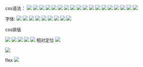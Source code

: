 css语法：
![](http://7xt129.com1.z0.glb.clouddn.com/e8ki9luert.png)
![](http://7xt129.com1.z0.glb.clouddn.com/be05fj33yfr.png)
![](http://7xt129.com1.z0.glb.clouddn.com/fve8kwa42q6.png)
![](http://7xt129.com1.z0.glb.clouddn.com/s2lm8y12akl.png)
![](http://7xt129.com1.z0.glb.clouddn.com/scmh5nbb0i.png)
![](http://7xt129.com1.z0.glb.clouddn.com/v70ko64uqpl.png)
![](http://7xt129.com1.z0.glb.clouddn.com/vgu61hk02ud.png)
![](http://7xt129.com1.z0.glb.clouddn.com/4j92i0yc48w.png)
![](http://7xt129.com1.z0.glb.clouddn.com/ga6fvftv23.png)
![](http://7xt129.com1.z0.glb.clouddn.com/lwi7vpx0zj.png)
![](http://7xt129.com1.z0.glb.clouddn.com/7xb24blqr9a.png)
![](http://7xt129.com1.z0.glb.clouddn.com/p76eu08i9v.png)
![](http://7xt129.com1.z0.glb.clouddn.com/svj0pb92c7h.png)
![](http://7xt129.com1.z0.glb.clouddn.com/yvqfngdc3xe.png)
![](http://7xt129.com1.z0.glb.clouddn.com/xne09hrosb9.png)
![](http://7xt129.com1.z0.glb.clouddn.com/wu42rwodjdc.png)
![](http://7xt129.com1.z0.glb.clouddn.com/ctewn6qkt7g.png)
![](http://7xt129.com1.z0.glb.clouddn.com/s8vw2y0ot3r.png)

字体:
![](http://7xt129.com1.z0.glb.clouddn.com/0dtjjye79fjw.png)
![](http://7xt129.com1.z0.glb.clouddn.com/y4hy8zlzi5.png)
![](http://7xt129.com1.z0.glb.clouddn.com/osbhni82vb.png)
![](http://7xt129.com1.z0.glb.clouddn.com/pxblbtzkax.png)
![](http://7xt129.com1.z0.glb.clouddn.com/t52miaok3yd.png)
![](http://7xt129.com1.z0.glb.clouddn.com/9u821ul047e.png)
![](http://7xt129.com1.z0.glb.clouddn.com/2sygp6r2jam.png)
![](http://7xt129.com1.z0.glb.clouddn.com/wxl6e7nbjh.png)
![](http://7xt129.com1.z0.glb.clouddn.com/2mhqfkucqlu.png)

css排版

![](http://7xt129.com1.z0.glb.clouddn.com/g2facsdtenr.png)
![](http://7xt129.com1.z0.glb.clouddn.com/4ehuote10zx.png)
![](http://7xt129.com1.z0.glb.clouddn.com/fnozqry0mj.png)
![](http://7xt129.com1.z0.glb.clouddn.com/64ocw7c6n9p.png)
![](http://7xt129.com1.z0.glb.clouddn.com/carwxfuz4x6.png)
相对定位
![](http://7xt129.com1.z0.glb.clouddn.com/2u6t80b4v3t.png)

![](http://7xt129.com1.z0.glb.clouddn.com/17rw12r3n7q.png)

flex
![](http://7xt129.com1.z0.glb.clouddn.com/4mafmw91nr4.png)